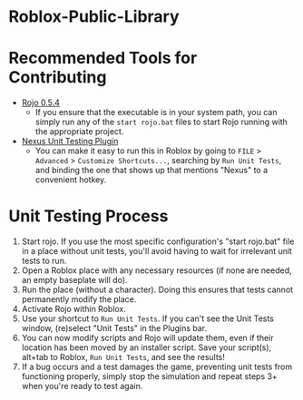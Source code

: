 # Roblox-Public-Library

# Recommended Tools for Contributing

* [Rojo 0.5.4](https://github.com/rojo-rbx/rojo/releases/tag/v0.5.4)
  * If you ensure that the executable is in your system path, you can simply run any of the `start rojo.bat` files to start Rojo running with the appropriate project.
* [Nexus Unit Testing Plugin](https://www.roblox.com/library/4735386072/Nexus-Unit-Testing-Plugin)
  * You can make it easy to run this in Roblox by going to `FILE` > `Advanced` > `Customize Shortcuts...`, searching by `Run Unit Tests`, and binding the one that shows up that mentions "Nexus" to a convenient hotkey.

# Unit Testing Process

1. Start rojo. If you use the most specific configuration's "start rojo.bat" file in a place without unit tests, you'll avoid having to wait for irrelevant unit tests to run.
2. Open a Roblox place with any necessary resources (if none are needed, an empty baseplate will do).
3. Run the place (without a character). Doing this ensures that tests cannot permanently modify the place.
4. Activate Rojo within Roblox.
5. Use your shortcut to `Run Unit Tests`. If you can't see the Unit Tests window, (re)select "Unit Tests" in the Plugins bar.
6. You can now modify scripts and Rojo will update them, even if their location has been moved by an installer script. Save your script(s), alt+tab to Roblox, `Run Unit Tests`, and see the results!
7. If a bug occurs and a test damages the game, preventing unit tests from functioning properly, simply stop the simulation and repeat steps 3+ when you're ready to test again.